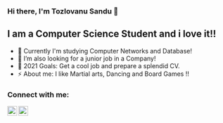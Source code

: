### Hi there, I'm Tozlovanu Sandu  👋

## I am a Computer Science Student and i love it!!

- 🔭 Currently I'm studying Computer Networks and Database!
- 👯 I’m also looking for a junior job in a Company!
- 🥅 2021 Goals: Get a cool job and prepare a splendid CV.
- ⚡ About me: I like Martial arts, Dancing and Board Games !!

### Connect with me:

[<img align="left" alt="SanduTozlovanu | Facebook" width="22px" src="https://cdn.jsdelivr.net/npm/simple-icons@v3/icons/facebook.svg" />][facebook]
[<img align="left" alt="SanduTozlovanu | Instagram" width="22px" src="https://cdn.jsdelivr.net/npm/simple-icons@v3/icons/instagram.svg" />][instagram]

<br />

</details>


[instagram]: https://www.instagram.com/sandu.tozlovanu/
[facebook]: https://www.facebook.com/profile.php?id=100005192147080
